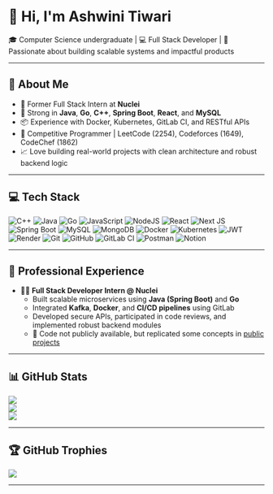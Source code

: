 # 👋 Hi, I'm Ashwini Tiwari

🎓 Computer Science undergraduate | 💻 Full Stack Developer | 🚀 Passionate about building scalable systems and impactful products

---

## 💼 About Me

- 💼 Former Full Stack Intern at **Nuclei**  
- 🧠 Strong in **Java**, **Go**, **C++**, **Spring Boot**, **React**, and **MySQL**
- 📦 Experience with Docker, Kubernetes, GitLab CI, and RESTful APIs
- 🧪 Competitive Programmer | LeetCode (2254), Codeforces (1649), CodeChef (1862)
- 📈 Love building real-world projects with clean architecture and robust backend logic

---

## 💻 Tech Stack

![C++](https://img.shields.io/badge/c++-%2300599C.svg?style=for-the-badge&logo=c%2B%2B&logoColor=white)
![Java](https://img.shields.io/badge/java-%23ED8B00.svg?style=for-the-badge&logo=openjdk&logoColor=white)
![Go](https://img.shields.io/badge/go-%2300ADD8.svg?style=for-the-badge&logo=go&logoColor=white)
![JavaScript](https://img.shields.io/badge/javascript-%23323330.svg?style=for-the-badge&logo=javascript&logoColor=%23F7DF1E)
![NodeJS](https://img.shields.io/badge/node.js-6DA55F?style=for-the-badge&logo=node.js&logoColor=white)
![React](https://img.shields.io/badge/react-%2320232a.svg?style=for-the-badge&logo=react&logoColor=%2361DAFB)
![Next JS](https://img.shields.io/badge/Next-black?style=for-the-badge&logo=next.js&logoColor=white)
![Spring Boot](https://img.shields.io/badge/springboot-%236DB33F.svg?style=for-the-badge&logo=spring-boot&logoColor=white)
![MySQL](https://img.shields.io/badge/mysql-4479A1.svg?style=for-the-badge&logo=mysql&logoColor=white)
![MongoDB](https://img.shields.io/badge/MongoDB-%234ea94b.svg?style=for-the-badge&logo=mongodb&logoColor=white)
![Docker](https://img.shields.io/badge/docker-%230db7ed.svg?style=for-the-badge&logo=docker&logoColor=white)
![Kubernetes](https://img.shields.io/badge/kubernetes-%23326ce5.svg?style=for-the-badge&logo=kubernetes&logoColor=white)
![JWT](https://img.shields.io/badge/JWT-black?style=for-the-badge&logo=JSON%20web%20tokens)
![Render](https://img.shields.io/badge/Render-%2346E3B7.svg?style=for-the-badge&logo=render&logoColor=white)
![Git](https://img.shields.io/badge/git-%23F05033.svg?style=for-the-badge&logo=git&logoColor=white)
![GitHub](https://img.shields.io/badge/github-%23121011.svg?style=for-the-badge&logo=github&logoColor=white)
![GitLab CI](https://img.shields.io/badge/gitlab%20CI-%23181717.svg?style=for-the-badge&logo=gitlab&logoColor=white)
![Postman](https://img.shields.io/badge/Postman-FF6C37?style=for-the-badge&logo=postman&logoColor=white)
![Notion](https://img.shields.io/badge/Notion-%23000000.svg?style=for-the-badge&logo=notion&logoColor=white)

---

## 🏢 Professional Experience

- 🧑‍💻 **Full Stack Developer Intern @ Nuclei**
  - Built scalable microservices using **Java (Spring Boot)** and **Go**
  - Integrated **Kafka**, **Docker**, and **CI/CD pipelines** using GitLab
  - Developed secure APIs, participated in code reviews, and implemented robust backend modules
  - 📂 Code not publicly available, but replicated some concepts in [public projects](#)

---

## 📊 GitHub Stats

![](https://github-readme-streak-stats.herokuapp.com/?user=Ashwinitiwari18&theme=dark&hide_border=false)<br/>
![](https://github-readme-stats.vercel.app/api/top-langs/?username=Ashwinitiwari18&theme=dark&hide_border=false&include_all_commits=true&count_private=true&layout=compact)<br/>
![](https://github-readme-stats.vercel.app/api?username=Ashwinitiwari18&show_icons=true&theme=dark&count_private=true)

---

## 🏆 GitHub Trophies

![](https://github-profile-trophy.vercel.app/?username=Ashwinitiwari18&theme=radical&no-frame=false&no-bg=true&margin-w=4)

---

<!-- Proudly created with GPRM ( https://gprm.itsvg.in ) -->

